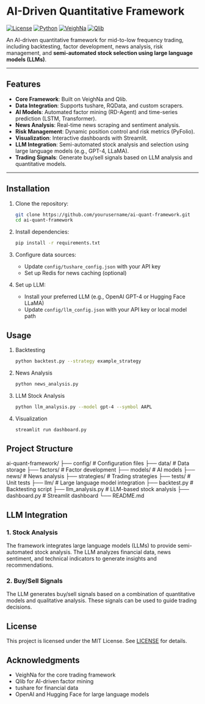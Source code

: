 # AI-Driven Quantitative Framework

[![License](https://img.shields.io/badge/license-MIT-blue.svg)](LICENSE)
[![Python](https://img.shields.io/badge/python-3.8%2B-blue)](https://www.python.org/)
[![VeighNa](https://img.shields.io/badge/VN.PY-3.0-green)](https://www.vnpy.com/)
[![Qlib](https://img.shields.io/badge/Qlib-0.8.0-orange)](https://github.com/microsoft/qlib)

An AI-driven quantitative framework for mid-to-low frequency trading, including backtesting, factor development, news analysis, risk management, and **semi-automated stock selection using large language models (LLMs)**.

---

## **Features**
- **Core Framework**: Built on VeighNa and Qlib.
- **Data Integration**: Supports tushare, RQData, and custom scrapers.
- **AI Models**: Automated factor mining (RD-Agent) and time-series prediction (LSTM, Transformer).
- **News Analysis**: Real-time news scraping and sentiment analysis.
- **Risk Management**: Dynamic position control and risk metrics (PyFolio).
- **Visualization**: Interactive dashboards with Streamlit.
- **LLM Integration**: Semi-automated stock analysis and selection using large language models (e.g., GPT-4, LLaMA).
- **Trading Signals**: Generate buy/sell signals based on LLM analysis and quantitative models.

---

## **Installation**
1. Clone the repository:
   ```bash
   git clone https://github.com/yourusername/ai-quant-framework.git
   cd ai-quant-framework
   ```

2. Install dependencies:
   ```bash
   pip install -r requirements.txt
   ```

3. Configure data sources:
   - Update `config/tushare_config.json` with your API key
   - Set up Redis for news caching (optional)

4. Set up LLM:
   - Install your preferred LLM (e.g., OpenAI GPT-4 or Hugging Face LLaMA)
   - Update `config/llm_config.json` with your API key or local model path

## **Usage**

1. Backtesting
   ```bash
   python backtest.py --strategy example_strategy
   ```

2. News Analysis
   ```bash
   python news_analysis.py
   ```

3. LLM Stock Analysis
   ```bash
   python llm_analysis.py --model gpt-4 --symbol AAPL
   ```

4. Visualization
   ```bash
   streamlit run dashboard.py
   ```

## **Project Structure**
ai-quant-framework/
├── config/ # Configuration files
├── data/ # Data storage
├── factors/ # Factor development
├── models/ # AI models
├── news/ # News analysis
├── strategies/ # Trading strategies
├── tests/ # Unit tests
├── llm/ # Large language model integration
├── backtest.py # Backtesting script
├── llm_analysis.py # LLM-based stock analysis
├── dashboard.py # Streamlit dashboard
└── README.md

## **LLM Integration**

### 1. Stock Analysis
The framework integrates large language models (LLMs) to provide semi-automated stock analysis. The LLM analyzes financial data, news sentiment, and technical indicators to generate insights and recommendations.

### 2. Buy/Sell Signals
The LLM generates buy/sell signals based on a combination of quantitative models and qualitative analysis. These signals can be used to guide trading decisions.

## **License**
This project is licensed under the MIT License. See [LICENSE](LICENSE) for details.

## **Acknowledgments**
- VeighNa for the core trading framework
- Qlib for AI-driven factor mining
- tushare for financial data
- OpenAI and Hugging Face for large language models